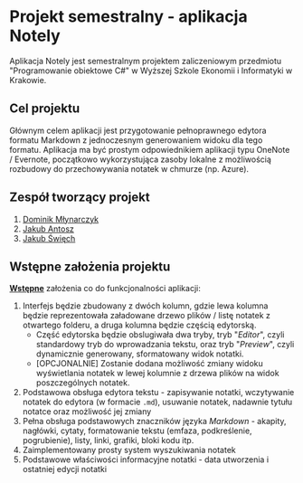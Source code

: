 # Projekt semestralny - aplikacja Notely

Aplikacja Notely jest semestralnym projektem zaliczeniowym przedmiotu "Programowanie obiektowe C#" w Wyższej Szkole Ekonomii i Informatyki w Krakowie.

## Cel projektu

Głównym celem aplikacji jest przygotowanie pełnoprawnego edytora formatu Markdown z jednoczesnym generowaniem widoku dla tego formatu. Aplikacja ma być prostym odpowiednikiem aplikacji typu OneNote / Evernote, początkowo wykorzystująca zasoby lokalne z możliwością rozbudowy do przechowywania notatek w chmurze (np. Azure).

## Zespół tworzący projekt

1. [Dominik Młynarczyk](https://github.com/dominikmlynarczyk)
2. [Jakub Antosz](https://github.com/qhorinn?fbclid=IwAR1e2ONikpnInt_6yjzDDX4z_d2lDQ6AX-i6lHwsSfASIS5zubtnpiO1slg)
3. [Jakub Święch](https://github.com/CaptainOfPain) 

## Wstępne założenia projektu

<u>**Wstępne**</u> założenia co do funkcjonalności aplikacji:

1. Interfejs będzie zbudowany z dwóch kolumn, gdzie lewa kolumna będzie reprezentowała załadowane drzewo plików / listę notatek z otwartego folderu, a druga kolumna będzie częścią edytorską.
   - Część edytorska będzie obslugiwała dwa tryby, tryb "_Editor_", czyli standardowy tryb do wprowadzania tekstu, oraz tryb "_Preview_", czyli dynamicznie generowany, sformatowany widok notatki.
   - [OPCJONALNIE] Zostanie dodana możliwość zmiany widoku wyświetlania notatek w lewej kolumnie z drzewa plików na widok poszczególnych notatek.
2. Podstawowa obsługa edytora tekstu - zapisywanie notatki, wczytywanie notatek do edytora (w formacie `.md`), usuwanie notatek, nadawnie tytułu notatce oraz możliwość jej zmiany
3. Pełna obsługa podstawowych znaczników języka _Markdown_ - akapity, nagłówki, cytaty, formatowanie tekstu (emfaza, podkreślenie, pogrubienie), listy, linki, grafiki, bloki kodu itp.
4. Zaimplementowany prosty system wyszukiwania notatek
5. Podstawowe właściwości informacyjne notatki - data utworzenia i ostatniej edycji notatki
